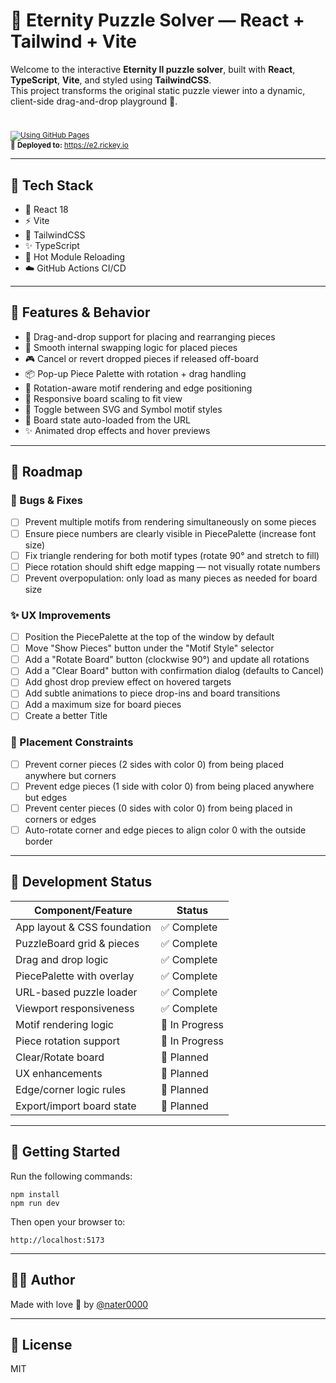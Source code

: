 # 🧩 Eternity Puzzle Solver — React + Tailwind + Vite

Welcome to the interactive **Eternity II puzzle solver**, built with **React**, **TypeScript**, **Vite**, and styled using **TailwindCSS**.  
This project transforms the original static puzzle viewer into a dynamic, client-side drag-and-drop playground 🎯.

#
<sub>[![Using GitHub Pages](https://github.com/nater0000/eternity-puzzle-react/actions/workflows/deploy.yml/badge.svg)](https://github.com/nater0000/eternity-puzzle-react/actions/workflows/deploy.yml)</sub>
<br><sub>🚀 **Deployed to:** https://e2.rickey.io</sub>

---

## 🔧 Tech Stack

- 🧬 React 18  
- ⚡ Vite  
- 🎨 TailwindCSS  
- ✨ TypeScript  
- 🔁 Hot Module Reloading  
- ☁️ GitHub Actions CI/CD

---

## 🧠 Features & Behavior

- 🧩 Drag-and-drop support for placing and rearranging pieces
- 🔁 Smooth internal swapping logic for placed pieces
- 🎮 Cancel or revert dropped pieces if released off-board
- 📦 Pop-up Piece Palette with rotation + drag handling
- 🧭 Rotation-aware motif rendering and edge positioning
- 🧮 Responsive board scaling to fit view
- 🎨 Toggle between SVG and Symbol motif styles
- 🧪 Board state auto-loaded from the URL
- ✨ Animated drop effects and hover previews

---

## 🔨 Roadmap

### 🐞 Bugs & Fixes

- [ ] Prevent multiple motifs from rendering simultaneously on some pieces
- [ ] Ensure piece numbers are clearly visible in PiecePalette (increase font size)
- [ ] Fix triangle rendering for both motif types (rotate 90° and stretch to fill)
- [ ] Piece rotation should shift edge mapping — not visually rotate numbers
- [ ] Prevent overpopulation: only load as many pieces as needed for board size

### ✨ UX Improvements

- [ ] Position the PiecePalette at the top of the window by default
- [ ] Move "Show Pieces" button under the "Motif Style" selector
- [ ] Add a "Rotate Board" button (clockwise 90°) and update all rotations
- [ ] Add a "Clear Board" button with confirmation dialog (defaults to Cancel)
- [ ] Add ghost drop preview effect on hovered targets
- [ ] Add subtle animations to piece drop-ins and board transitions
- [ ] Add a maximum size for board pieces
- [ ] Create a better Title

### 🔐 Placement Constraints

- [ ] Prevent corner pieces (2 sides with color 0) from being placed anywhere but corners
- [ ] Prevent edge pieces (1 side with color 0) from being placed anywhere but edges
- [ ] Prevent center pieces (0 sides with color 0) from being placed in corners or edges
- [ ] Auto-rotate corner and edge pieces to align color 0 with the outside border

---

## 🧱 Development Status

| Component/Feature            | Status         |
|-----------------------------|----------------|
| App layout & CSS foundation | ✅ Complete     |
| PuzzleBoard grid & pieces   | ✅ Complete     |
| Drag and drop logic         | ✅ Complete     |
| PiecePalette with overlay   | ✅ Complete     |
| URL-based puzzle loader     | ✅ Complete     |
| Viewport responsiveness     | ✅ Complete     |
| Motif rendering logic       | 🔧 In Progress  |
| Piece rotation support      | 🔧 In Progress  |
| Clear/Rotate board          | 🔲 Planned      |
| UX enhancements             | 🔲 Planned      |
| Edge/corner logic rules     | 🔲 Planned      |
| Export/import board state   | 🔲 Planned      |

---

## 🚀 Getting Started

Run the following commands:

```
npm install
npm run dev
```

Then open your browser to:

```
http://localhost:5173
```

---

## 👨‍💻 Author

Made with love 💙 by [@nater0000](https://github.com/nater0000)

---

## 📝 License

MIT